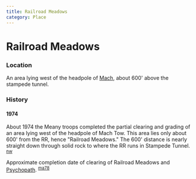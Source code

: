 ```yaml
---
title: Railroad Meadows
category: Place
---
```

# Railroad Meadows
### Location

An area lying west of the headpole of [Mach](Mach), about 600' above the stampede tunnel.

### History

#### 1974

About 1974 the Meany troops completed the partial clearing and grading of an area lying west of the headpole of Mach Tow. This area lies only about 600' from the RR, hence "Railroad Meadows." The 600' distance is nearly straight down through solid rock to where the RR runs in Stampede Tunnel. <sup>[nw][]</sup>

Approximate completion date of clearing of Railroad Meadows and [Psychopath](/Run/Psychopath). <sup>[ma78][]</sup>


[ma78]: /Mountaineer-Annual#1978
[nw]: /Names-Walt "Meany Names by Walter Little, 1984"
